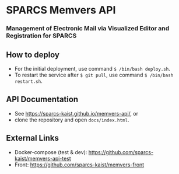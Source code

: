 # SPARCS Memvers API
### Management of Electronic Mail via Visualized Editor and Registration for SPARCS

## How to deploy
* For the initial deployment, use command `$ /bin/bash deploy.sh`.
* To restart the service after `$ git pull`, use command `$ /bin/bash restart.sh`.

## API Documentation
* See https://sparcs-kaist.github.io/memvers-api/, or
* clone the repository and open `docs/index.html`.

## External Links
* Docker-compose (test & dev): https://github.com/sparcs-kaist/memvers-api-test
* Front: https://github.com/sparcs-kaist/memvers-front
